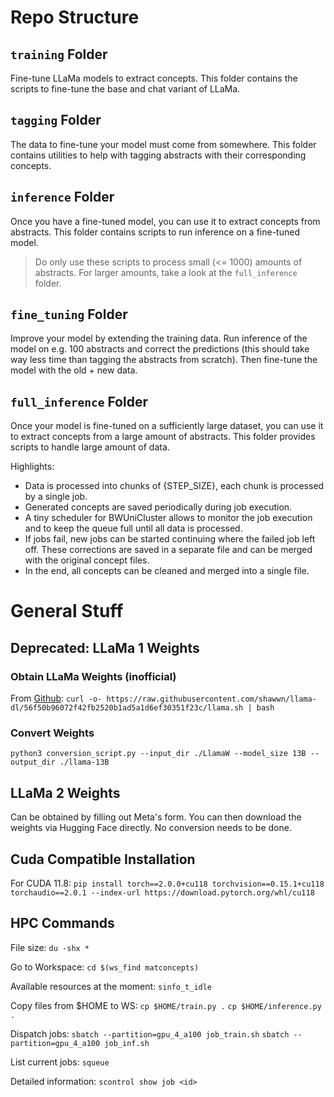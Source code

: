 # Repo Structure

## `training` Folder

Fine-tune LLaMa models to extract concepts. This folder contains the scripts to fine-tune the base and chat variant of LLaMa.

## `tagging` Folder

The data to fine-tune your model must come from somewhere. This folder contains utilities to help with tagging abstracts with their corresponding concepts.

## `inference` Folder

Once you have a fine-tuned model, you can use it to extract concepts from abstracts. This folder contains scripts to run inference on a fine-tuned model.

> Do only use these scripts to process small (<= 1000) amounts of abstracts. For larger amounts, take a look at the `full_inference` folder.

## `fine_tuning` Folder

Improve your model by extending the training data. Run inference of the model on e.g. 100 abstracts and correct the predictions (this should take way less time than tagging the abstracts from scratch). Then fine-tune the model with the old + new data.

## `full_inference` Folder

Once your model is fine-tuned on a sufficiently large dataset, you can use it to extract concepts from a large amount of abstracts. This folder provides scripts to handle large amount of data.

Highlights:

- Data is processed into chunks of {STEP_SIZE}, each chunk is processed by a single job.
- Generated concepts are saved periodically during job execution.
- A tiny scheduler for BWUniCluster allows to monitor the job execution and to keep the queue full until all data is processed.
- If jobs fail, new jobs can be started continuing where the failed job left off. These corrections are saved in a separate file and can be merged with the original concept files.
- In the end, all concepts can be cleaned and merged into a single file.

# General Stuff

## Deprecated: LLaMa 1 Weights

### Obtain LLaMa Weights (inofficial)

From [Github](https://github.com/shawwn/llama-dl):
`curl -o- https://raw.githubusercontent.com/shawwn/llama-dl/56f50b96072f42fb2520b1ad5a1d6ef30351f23c/llama.sh | bash`

### Convert Weights

`python3 conversion_script.py --input_dir ./LlamaW --model_size 13B --output_dir ./llama-13B`

## LLaMa 2 Weights

Can be obtained by filling out Meta's form. You can then download the weights via Hugging Face directly. No conversion needs to be done.

## Cuda Compatible Installation

For CUDA 11.8:
`pip install torch==2.0.0+cu118 torchvision==0.15.1+cu118 torchaudio==2.0.1 --index-url https://download.pytorch.org/whl/cu118`

## HPC Commands

File size:
`du -shx *`

Go to Workspace:
`cd $(ws_find matconcepts)`

Available resources at the moment:
`sinfo_t_idle`

Copy files from $HOME to WS:
`cp $HOME/train.py .`
`cp $HOME/inference.py .`

Dispatch jobs:
`sbatch --partition=gpu_4_a100 job_train.sh`
`sbatch --partition=gpu_4_a100 job_inf.sh`

List current jobs:
`squeue`

Detailed information:
`scontrol show job <id>`
